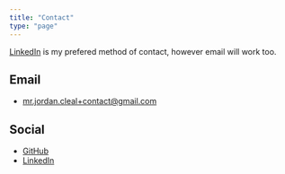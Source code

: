 ```yaml
---
title: "Contact"
type: "page"
---
```


[LinkedIn](https://www.linkedin.com/in/jordancleal) is my prefered method of contact, however email will work too.

## Email

* <mr.jordan.cleal+contact@gmail.com>

## Social

* [GitHub](https://github.com/jcleal)
* [LinkedIn](https://www.linkedin.com/in/jordancleal)
